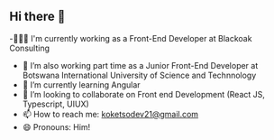 ## Hi there 👋

-👨🏽‍💻 I'm currently working as a Front-End Developer at Blackoak Consulting
- 🔭 I’m also working part time as a Junior Front-End Developer at Botswana International University of Science and Technnology
- 🌱 I’m currently learning Angular
- 👯 I’m looking to collaborate on Front end Development (React JS, Typescript, UIUX)
- 📫 How to reach me: koketsodev21@gmail.com
- 😄 Pronouns: Him!



